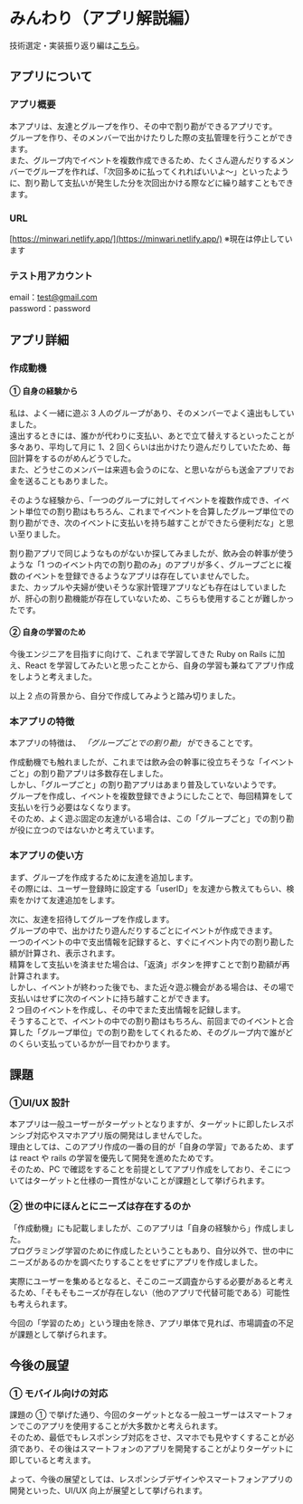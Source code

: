 # みんわり（アプリ解説編）

技術選定・実装振り返り編は[こちら](https://github.com/mizuki0201/minwari-backend)。

## アプリについて

### アプリ概要

本アプリは、友達とグループを作り、その中で割り勘ができるアプリです。  
グループを作り、そのメンバーで出かけたりした際の支払管理を行うことができます。  
また、グループ内でイベントを複数作成できるため、たくさん遊んだりするメンバーでグループを作れば、「次回多めに払ってくれればいいよ〜」といったように、割り勘して支払いが発生した分を次回出かける際などに繰り越すこともできます。

### URL

[https://minwari.netlify.app/](https://minwari.netlify.app/)
※現在は停止しています

### テスト用アカウント

email：test@gmail.com  
password：password

## アプリ詳細

### 作成動機

#### ① 自身の経験から

私は、よく一緒に遊ぶ 3 人のグループがあり、そのメンバーでよく遠出もしていました。  
遠出するときには、誰かが代わりに支払い、あとで立て替えするといったことが多々あり、平均して月に 1、2 回くらいは出かけたり遊んだりしていたため、毎回計算をするのがめんどうでした。  
また、どうせこのメンバーは来週も会うのにな、と思いながらも送金アプリでお金を送ることもありました。

そのような経験から、「一つのグループに対してイベントを複数作成でき、イベント単位での割り勘はもちろん、これまでイベントを合算したグループ単位での割り勘ができ、次のイベントに支払いを持ち越すことができたら便利だな」と思い至りました。

割り勘アプリで同じようなものがないか探してみましたが、飲み会の幹事が使うような「1 つのイベント内での割り勘のみ」のアプリが多く、グループごとに複数のイベントを登録できるようなアプリは存在していませんでした。  
また、カップルや夫婦が使いそうな家計管理アプリなども存在はしていましたが、肝心の割り勘機能が存在していないため、こちらも使用することが難しかったです。

#### ② 自身の学習のため

今後エンジニアを目指すに向けて、これまで学習してきた Ruby on Rails に加え、React を学習してみたいと思ったことから、自身の学習も兼ねてアプリ作成をしようと考えました。

以上 2 点の背景から、自分で作成してみようと踏み切りました。

### 本アプリの特徴

本アプリの特徴は、 _「グループごとでの割り勘」_ ができることです。

作成動機でも触れましたが、これまでは飲み会の幹事に役立ちそうな「イベントごと」の割り勘アプリは多数存在しました。  
しかし、「グループごと」の割り勘アプリはあまり普及していないようです。  
グループを作成し、イベントを複数登録できようにしたことで、毎回精算をして支払いを行う必要はなくなります。  
そのため、よく遊ぶ固定の友達がいる場合は、この「グループごと」での割り勘が役に立つのではないかと考えています。

### 本アプリの使い方

まず、グループを作成するために友達を追加します。  
その際には、ユーザー登録時に設定する「userID」を友達から教えてもらい、検索をかけて友達追加をします。

次に、友達を招待してグループを作成します。  
グループの中で、出かけたり遊んだりするごとにイベントが作成できます。  
一つのイベントの中で支出情報を記録すると、すぐにイベント内での割り勘した額が計算され、表示されます。  
精算をして支払いを済ませた場合は、「返済」ボタンを押すことで割り勘額が再計算されます。  
しかし、イベントが終わった後でも、また近々遊ぶ機会がある場合は、その場で支払いはせずに次のイベントに持ち越すことができます。  
2 つ目のイベントを作成し、その中でまた支出情報を記録します。  
そうすることで、イベントの中での割り勘はもちろん、前回までのイベントと合算した「グループ単位」での割り勘をしてくれるため、そのグループ内で誰がどのくらい支払っているかが一目でわかります。

## 課題

### ①UI/UX 設計

本アプリは一般ユーザーがターゲットとなりますが、ターゲットに即したレスポンシブ対応やスマホアプリ版の開発はしませんでした。  
理由としては、このアプリ作成の一番の目的が「自身の学習」であるため、まずは react や rails の学習を優先して開発を進めたためです。  
そのため、PC で確認をすることを前提としてアプリ作成をしており、そこについてはターゲットと仕様の一貫性がないことが課題として挙げられます。

### ② 世の中にほんとにニーズは存在するのか

「作成動機」にも記載しましたが、このアプリは「自身の経験から」作成しました。  
プログラミング学習のために作成したということもあり、自分以外で、世の中にニーズがあるのかを調べたりすることをせずにアプリを作成しました。

実際にユーザーを集めるとなると、そこのニーズ調査からする必要があると考えるため、「そもそもニーズが存在しない（他のアプリで代替可能である）可能性も考えられます。

今回の「学習のため」という理由を除き、アプリ単体で見れば、市場調査の不足が課題として挙げられます。

## 今後の展望

### ① モバイル向けの対応

課題の ① で挙げた通り、今回のターゲットとなる一般ユーザーはスマートフォンでこのアプリを使用することが大多数かと考えられます。  
そのため、最低でもレスポンシブ対応をさせ、スマホでも見やすくすることが必須であり、その後はスマートフォンのアプリを開発することがよりターゲットに即していると考えます。

よって、今後の展望としては、レスポンシブデザインやスマートフォンアプリの開発といった、UI/UX 向上が展望として挙げられます。
